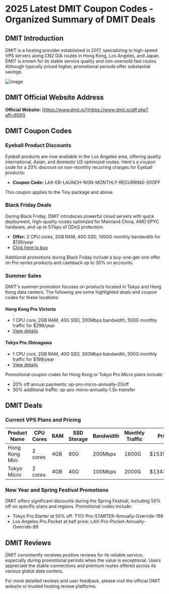 # 2025 Latest DMIT Coupon Codes - Organized Summary of DMIT Deals

## DMIT Introduction

DMIT is a hosting provider established in 2017, specializing in high-speed VPS servers along CN2 GIA routes in Hong Kong, Los Angeles, and Japan. DMIT is known for its stable service quality and non-oversold fast routes. Although typically priced higher, promotional periods offer substantial savings.

![image](https://github.com/staceymitchel305/DMIT/assets/167612501/2aef60c6-f41d-4d70-94ad-6f92369b53fb)

## DMIT Official Website Address

**Official Website:** [https://www.dmit.io/](https://www.dmit.io/aff.php?aff=9081)

## DMIT Coupon Codes

### Eyeball Product Discounts

Eyeball products are now available in the Los Angeles area, offering quality international, Asian, and domestic US optimized routes. Here's a coupon code for a 20% discount on non-monthly recurring charges for Eyeball products:

- **Coupon Code:** LAX-EB-LAUNCH-NON-MONTHLY-RECURRING-20OFF

This coupon applies to the Tiny package and above.

### Black Friday Deals

During Black Friday, DMIT introduces powerful cloud servers with quick deployment, high-quality routes optimized for Mainland China, AMD EPYC hardware, and up to 5Tbps of DDoS protection:

- **Offer:** 2 CPU cores, 2GB RAM, 40G SSD, 1000G monthly bandwidth for $139/year
- [Click here to buy](https://www.dmit.io/aff.php?aff=9081&pid=184)

Additional promotions during Black Friday include a buy-one-get-one offer on Pro series products and cashback up to 30% on accounts.

### Summer Sales

DMIT's summer promotion focuses on products located in Tokyo and Hong Kong data centers. The following are some highlighted deals and coupon codes for these locations:

#### Hong Kong Pro.Victoria
- 1 CPU core, 2GB RAM, 40G SSD, 300Mbps bandwidth, 500G monthly traffic for $298/year
- [View details](https://www.dmit.io/aff.php?aff=9081&pid=178&billingcycle=annually)

#### Tokyo Pro.Shinagawa
- 1 CPU core, 2GB RAM, 40G SSD, 300Mbps bandwidth, 500G monthly traffic for $199/year
- [View details](https://www.dmit.io/aff.php?aff=9081&pid=179&billingcycle=annually)

Promotional coupon codes for Hong Kong or Tokyo Pro.Micro plans include:
- 20% off annual payments: ap-pro-micro-annually-20off
- 30% additional traffic: ap-pro-micro-annually-1.3x-transfer

## DMIT Deals

### Current VPS Plans and Pricing

| Product Name     | CPU Cores | RAM   | SSD Storage | Bandwidth  | Monthly Traffic | Price         | Details Link                                              |
|------------------|-----------|-------|-------------|------------|-----------------|---------------|------------------------------------------------------------|
| Hong Kong Mini   | 2 cores   | 4GB   | 80G         | 200Mbps    | 1600G           | $1535/year    | [View Details](https://www.dmit.io/aff.php?aff=9081&pid=126) |
| Tokyo Micro      | 2 cores   | 4GB   | 40G         | 100Mbps    | 2000G           | $1343/year    | [View Details](https://www.dmit.io/aff.php?aff=9081&pid=141) |

### New Year and Spring Festival Promotions

DMIT offers significant discounts during the Spring Festival, including 50% off on specific plans and regions. Promotional codes include:

- Tokyo Pro.Starter at 50% off: TYO-Pro-STARTER-Annually-Override-199
- Los Angeles Pro.Pocket at half price: LAX-Pro-Pocket-Annually-Override-99

## DMIT Reviews

DMIT consistently receives positive reviews for its reliable service, especially during promotional periods when the value is exceptional. Users appreciate the stable connections and premium routes offered across its various global data centers.

For more detailed reviews and user feedback, please visit the official DMIT website or trusted hosting review platforms.

